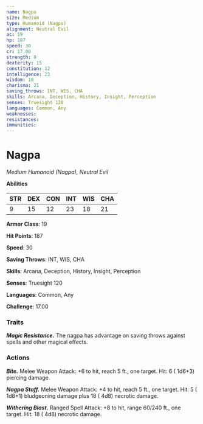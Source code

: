 ```yaml
---
name: Nagpa
size: Medium
type: Humanoid (Nagpa)
alignment: Neutral Evil
ac: 19
hp: 187
speed: 30
cr: 17.00
strength: 9
dexterity: 15
constitution: 12
intelligence: 23
wisdom: 18
charisma: 21
saving_throws: INT, WIS, CHA
skills: Arcana, Deception, History, Insight, Perception
senses: Truesight 120
languages: Common, Any
weaknesses:
resistances:
immunities:
---
```


# Nagpa

*Medium Humanoid (Nagpa), Neutral Evil*

**Abilities**

| STR | DEX | CON | INT | WIS | CHA |
| --- | --- | --- | --- | --- | --- |
| 9 | 15 | 12 | 23 | 18 | 21 |

**Armor Class**: 19

**Hit Points**: 187

**Speed**: 30

**Saving Throws**: INT, WIS, CHA

**Skills**: Arcana, Deception, History, Insight, Perception

**Senses**: Truesight 120

**Languages**: Common, Any

**Challenge**: 17.00


### Traits
***Magic Resistance.*** The nagpa has advantage on saving throws against spells and other magical effects.


### Actions
***Bite.*** Melee Weapon Attack:  +6 to hit, reach 5 ft., one target. Hit: 6 ( 1d6+3) piercing damage.

***Nagpa Staff.*** Melee Weapon Attack:  +4 to hit, reach 5 ft., one target. Hit: 5 ( 1d8+1) bludgeoning damage plus 18 ( 4d8) necrotic damage.

***Withering Blast.*** Ranged Spell Attack:  +8 to hit, range 60/240 ft., one target. Hit: 18 ( 4d8) necrotic damage.

